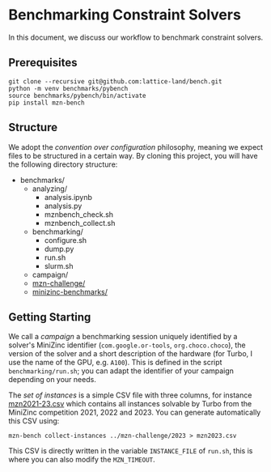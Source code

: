 # Benchmarking Constraint Solvers

In this document, we discuss our workflow to benchmark constraint solvers.

## Prerequisites

```
git clone --recursive git@github.com:lattice-land/bench.git
python -m venv benchmarks/pybench
source benchmarks/pybench/bin/activate
pip install mzn-bench
```

## Structure

We adopt the _convention over configuration_ philosophy, meaning we expect files to be structured in a certain way.
By cloning this project, you will have the following directory structure:

* benchmarks/
  - analyzing/
    - analysis.ipynb
    - analysis.py
    - mznbench_check.sh
    - mznbench_collect.sh
  - benchmarking/
    - configure.sh
    - dump.py
    - run.sh
    - slurm.sh
  - campaign/
  - [mzn-challenge/](https://github.com/MiniZinc/mzn-challenge/)
  - [minizinc-benchmarks/](https://github.com/MiniZinc/minizinc-benchmarks/)

## Getting Starting

We call a _campaign_ a benchmarking session uniquely identified by a solver's MiniZinc identifier (`com.google.or-tools`, `org.choco.choco`), the version of the solver and a short description of the hardware (for Turbo, I use the name of the GPU, e.g. `A100`).
This is defined in the script `benchmarking/run.sh`; you can adapt the identifier of your campaign depending on your needs.

The _set of instances_ is a simple CSV file with three columns, for instance [mzn2021-23.csv](https://github.com/ptal/turbo/blob/0f50d1d82b4a60eca51b965197192b6e5dc4d61d/benchmarks/benchmarking/mzn2021-23.csv) which contains all instances solvable by Turbo from the MiniZinc competition 2021, 2022 and 2023.
You can generate automatically this CSV using:

```
mzn-bench collect-instances ../mzn-challenge/2023 > mzn2023.csv
```

This CSV is directly written in the variable `INSTANCE_FILE` of `run.sh`, this is where you can also modify the `MZN_TIMEOUT`.
